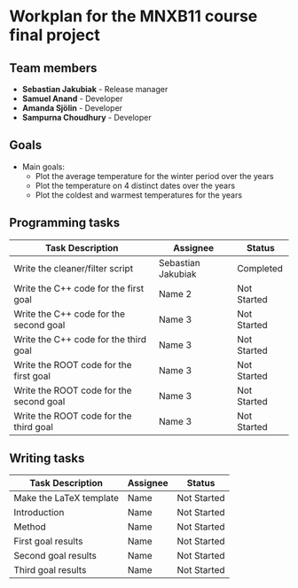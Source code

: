 # Workplan for the MNXB11 course final project

## Team members
- **Sebastian Jakubiak** - Release manager
- **Samuel Anand** - Developer
- **Amanda Sjölin** - Developer
- **Sampurna Choudhury** - Developer

## Goals
- Main goals:
    - Plot the average temperature for the winter period over the years
    - Plot the temperature on 4 distinct dates over the years
    - Plot the coldest and warmest temperatures for the years

## Programming tasks

| Task Description                          | Assignee | Status       |
|-------------------------------------------|----------|--------------|
| Write the cleaner/filter script          | Sebastian Jakubiak   | Completed  |
| Write the C++ code for the first goal    | Name 2   | Not Started  |
| Write the C++ code for the second goal   | Name 3   | Not Started    |
| Write the C++ code for the third goal    | Name 3   | Not Started    |
| Write the ROOT code for the first goal   | Name 3   | Not Started    |
| Write the ROOT code for the second goal  | Name 3   | Not Started    |
| Write the ROOT code for the third goal   | Name 3   | Not Started    |

## Writing tasks

| Task Description | Assignee | Status |
|-------------------------------------------|----------|--------------|
| Make the LaTeX template | Name | Not Started |
| Introduction | Name | Not Started |
| Method | Name | Not Started |
| First goal results | Name | Not Started |
| Second goal results | Name | Not Started |
| Third goal results | Name | Not Started |